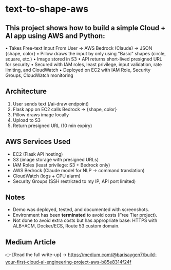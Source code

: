 # text-to-shape-aws

## This project shows how to build a simple Cloud + AI app using AWS and Python:
•	Takes Free-text Input From User → AWS Bedrock (Claude) → JSON {shape, color}
•	Pillow draws the input by only using "Basic" shapes (circle, square, etc.)
•	Image stored in S3
•	API returns short-lived presigned URL for security
•	Secured with IAM roles, least privilege, input validation, rate limiting, and CloudWatch
• Deployed on EC2 with IAM Role, Security Groups, CloudWatch monitoring

## Architecture
1.	User sends text (/ai-draw endpoint)
2.	Flask app on EC2 calls Bedrock → {shape, color}
3.	Pillow draws image locally
4.	Upload to S3
5.	Return presigned URL (10 min expiry)

## AWS Services Used
- EC2 (Flask API hosting)
- S3 (image storage with presigned URLs)
- IAM Roles (least privilege: S3 + Bedrock only)
- AWS Bedrock (Claude model for NLP → command translation)
- CloudWatch (logs + CPU alarm)
- Security Groups (SSH restricted to my IP, API port limited)

## Notes
- Demo was deployed, tested, and documented with screenshots.
- Environment has been **terminated** to avoid costs (Free Tier project).
- Not done to avoid extra costs but has appropriate base: HTTPS with ALB+ACM, Docker/ECS, Route 53 custom domain.

## Medium Article
👉 [Read the full write-up] -> https://medium.com/@barisaygen7/build-your-first-cloud-ai-engineering-project-aws-b85e8314f24f
